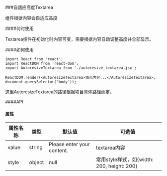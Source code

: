 ###自适应高度Textarea

组件根据内容会自适应高度

####何时使用

Textarea控件在初始化时内容可变，需要根据内容自动调整高度并全部显示。

####如何使用

    import React from 'react';
    import ReactDOM from 'react-dom';
    import AutoresizeTextarea from './autoresize_textarea.jsx';
    
    ReactDOM.render(<AutoresizeTextarea>填充内容...</AutoresizeTextarea>, document.querySelector('body'));
    
    
    
这里AutoresizeTextarea的路径根据项目具体路径而定。

####API

#### 属性

属性名称  | 类型 | 默认值 | 可选值
------------- | ------------- | --------| -------------
value  | string | Please enter your content. |  textarea内容
style  | object   | null| 常用style样式，如{width: 200, height: 200}
